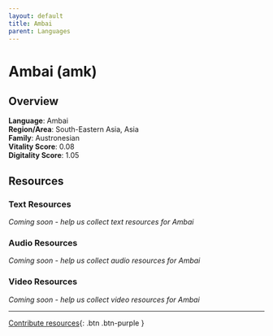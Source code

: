 ```yaml
---
layout: default
title: Ambai
parent: Languages
---
```


# Ambai (amk)

## Overview

**Language**: Ambai  
**Region/Area**: South-Eastern Asia, Asia  
**Family**: Austronesian  
**Vitality Score**: 0.08  
**Digitality Score**: 1.05  

## Resources

### Text Resources
*Coming soon - help us collect text resources for Ambai*

### Audio Resources
*Coming soon - help us collect audio resources for Ambai*

### Video Resources
*Coming soon - help us collect video resources for Ambai*

---

[Contribute resources](https://fairtrain.github.io/){: .btn .btn-purple }

